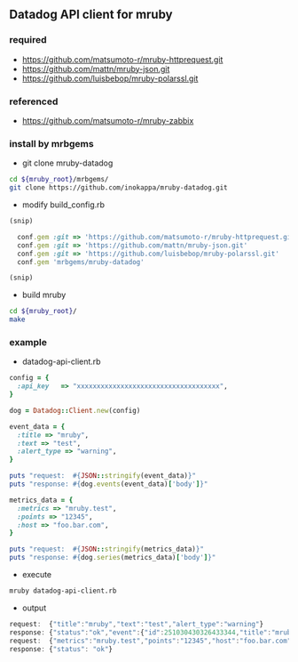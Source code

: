 ## Datadog API client for mruby

### required

- https://github.com/matsumoto-r/mruby-httprequest.git
- https://github.com/mattn/mruby-json.git
- https://github.com/luisbebop/mruby-polarssl.git

### referenced

- https://github.com/matsumoto-r/mruby-zabbix 

### install by mrbgems

- git clone mruby-datadog

```sh
cd ${mruby_root}/mrbgems/
git clone https://github.com/inokappa/mruby-datadog.git
```

- modify build_config.rb

```ruby
(snip)

  conf.gem :git => 'https://github.com/matsumoto-r/mruby-httprequest.git'
  conf.gem :git => 'https://github.com/mattn/mruby-json.git'
  conf.gem :git => 'https://github.com/luisbebop/mruby-polarssl.git'
  conf.gem 'mrbgems/mruby-datadog'

(snip)
```

- build mruby

```sh
cd ${mruby_root}/
make
```

### example

- datadog-api-client.rb

```ruby
config = {
  :api_key   => "xxxxxxxxxxxxxxxxxxxxxxxxxxxxxxxxxxxx",
}

dog = Datadog::Client.new(config)

event_data = {
  :title => "mruby",
  :text => "test",
  :alert_type => "warning",
}

puts "request:  #{JSON::stringify(event_data)}"
puts "response: #{dog.events(event_data)['body']}"

metrics_data = {
  :metrics => "mruby.test",
  :points => "12345",
  :host => "foo.bar.com",
}

puts "request:  #{JSON::stringify(metrics_data)}"
puts "response: #{dog.series(metrics_data)['body']}"
```

- execute

```sh
mruby datadog-api-client.rb
```

- output

```javascript
request:  {"title":"mruby","text":"test","alert_type":"warning"}
response: {"status":"ok","event":{"id":251030430326433344,"title":"mruby","text":"test","date_happened":1446077768,"handle":null,"priority":null,"related_event_id":null,"tags":null,"url":"https://propjoe.agent.datadoghq.com/event/event?id=251030430326433344"}}
request:  {"metrics":"mruby.test","points":"12345","host":"foo.bar.com"}
response: {"status": "ok"}
```

